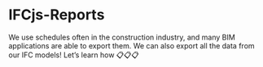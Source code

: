 # IFCjs-Reports
We use schedules often in the construction industry, and many BIM applications are able to export them. We can also export all the data from our IFC models! Let’s learn how 📋📋📋
